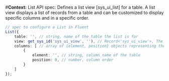 #**Context:** List API spec: Defines a list view [sys_ui_list] for a table. A list view displays a list of records from a table and can be customized to display specific columns and in a specific order.
```typescript
// spec to configure a List in Fluent
List({
    table: '', // string, name of the table the list is for
    view: get_sys_id('sys_ui_view', ''), // Record<'sys_ui_view'>, The UI view (sys_ui_view) to apply to the list. Can import and use default_view, or can define a custom view using Record plugin.
    columns: [ // array of {element, position} objects representing the columns to be displayed in the List and their order
        { 
            element: '', // string, column name of the table
            position: 0, // number, column order
        }
    ]
});
```
